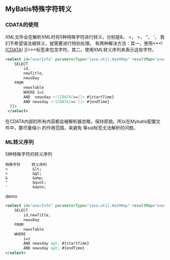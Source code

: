 ## MyBatis特殊字符转义

### CDATA的使用

XML文件会在解析XML时将5种特殊字符进行转义，分别是&， <， >， “， ‘， 我们不希望语法被转义，就需要进行特别处理。
有两种解决方法：其一，使用**<![[CDATA](https://so.csdn.net/so/search?q=CDATA&spm=1001.2101.3001.7020)[ ]]>**标签来包含字符。其二，使用XML转义序列来表示这些字符。

```xml
<select id="userInfo" parameterType="java.util.HashMap" resultMap="user">   
	SELECT 
    	id,
    	newTitle, 
    	newsDay 
    FROM 
    	newsTable
    	WHERE 1=1  
     	AND  newsday <![CDATA[>=]]> #{startTime}
     	AND newsday <![CDATA[<= ]]> #{endTime}  
  ]]>  
 </select>
```

在CDATA内部的所有内容都会被解析器忽略，保持原貌。所以在Mybatis配置文件中，要尽量缩小 <![CDATA[ ]]>
的作用范围，来避免 等sql标签无法解析的问题。



### **ML转义序列**

5种特殊字符的转义序列

```
特殊字符     转义序列
<           &lt;
>           &gt;
&           &amp;
"           &quot;
'           &apos;
```

demo

```xml
<select id="userInfo" parameterType="java.util.HashMap" resultMap="user">
    SELECT 	
    	id,newTitle, 
    	newsDay 
    FROM 
    	newsTable 
    WHERE 
    	1=1       
    	AND newsday &gt; #{startTime}     
    	AND newsday &gt; #{endTime}   
</select> 
```


